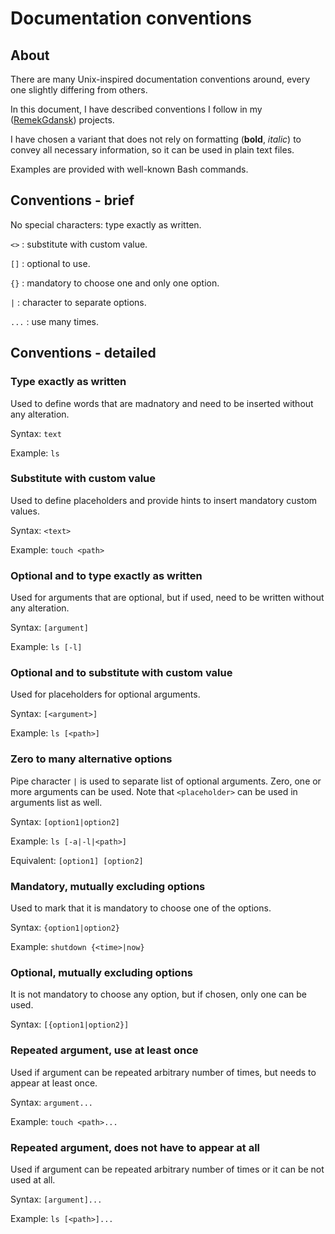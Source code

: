 # Documentation conventions

## About

There are many Unix-inspired documentation conventions around, every one slightly differing from others.

In this document, I have described conventions I follow in my ([RemekGdansk](github.com/RemekGdansk)) projects.

I have chosen a variant that does not rely on formatting (**bold**, _italic_) to convey all necessary information, so it can be used in plain text files.

Examples are provided with well-known Bash commands.

## Conventions - brief

No special characters: type exactly as written.

`<>` : substitute with custom value.

`[]` : optional to use.

`{}` : mandatory to choose one and only one option.

`|` : character to separate options.

`...` : use many times.

## Conventions - detailed

### Type exactly as written

Used to define words that are madnatory and need to be inserted without any alteration.

Syntax: `text`

Example: `ls`

### Substitute with custom value

Used to define placeholders and provide hints to insert mandatory custom values.

Syntax: `<text>`

Example: `touch <path>`

### Optional and to type exactly as written

Used for arguments that are optional, but if used, need to be written without any alteration.

Syntax: `[argument]`

Example: `ls [-l]`

### Optional and to substitute with custom value

Used for placeholders for optional arguments.

Syntax: `[<argument>]`

Example: `ls [<path>]`

### Zero to many alternative options

Pipe character `|` is used to separate list of optional arguments. Zero, one or more arguments can be used. Note that `<placeholder>` can be used in arguments list as well.

Syntax: `[option1|option2]`

Example: `ls [-a|-l|<path>]`

Equivalent: `[option1] [option2]`

### Mandatory, mutually excluding options

Used to mark that it is mandatory to choose one of the options.

Syntax: `{option1|option2}`

Example: `shutdown {<time>|now}`

### Optional, mutually excluding options

It is not mandatory to choose any option, but if chosen, only one can be used.

Syntax: `[{option1|option2}]`

### Repeated argument, use at least once

Used if argument can be repeated arbitrary number of times, but needs to appear at least once.

Syntax: `argument...`

Example: `touch <path>...`

### Repeated argument, does not have to appear at all

Used if argument can be repeated arbitrary number of times or it can be not used at all.

Syntax: `[argument]...`

Example: `ls [<path>]...`
